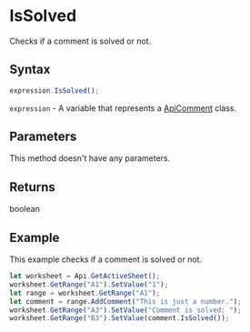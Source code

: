 # IsSolved

Checks if a comment is solved or not.

## Syntax

```javascript
expression.IsSolved();
```

`expression` - A variable that represents a [ApiComment](../ApiComment.md) class.

## Parameters

This method doesn't have any parameters.

## Returns

boolean

## Example

This example checks if a comment is solved or not.

```javascript editor-
let worksheet = Api.GetActiveSheet();
worksheet.GetRange("A1").SetValue("1");
let range = worksheet.GetRange("A1");
let comment = range.AddComment("This is just a number.");
worksheet.GetRange("A3").SetValue("Comment is solved: ");
worksheet.GetRange("B3").SetValue(comment.IsSolved());
```
